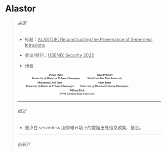 # Alastor

> ###### 来源
>
> - 标题：<u>ALASTOR: Reconstructing the Provenance of Serverless Intrusions</u>
>
> - 会议/期刊：<u>USENIX Security 2022</u>
>
> - 作者
>
>     <left><img src="assets/image-20231106211311418.png" alt="image-20231106211311418" style="zoom:33%;" />
>
>
> ---
>
> ###### 概述
>
> - 重点在 serverless 服务端环境下的数据出处信息收集、整合。
>
> ---
>
> ###### 创新点